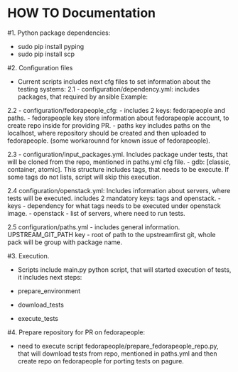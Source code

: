 # HOW TO Documentation

#1. Python package dependencies:
- sudo pip install pyping
- sudo pip install scp

#2. Configuration files
- Current scripts includes next cfg files to set information about the  testing systems:
2.1 - configuration/dependency.yml: includes packages, that required by ansible
    Example:

2.2 - configuration/fedorapeople_cfg: - includes 2 keys: fedorapeople and paths.
    - fedorapeople key store information about fedorapeople account, to create repo inside for providing PR.
    - paths key includes paths on the localhost, where repository should be created and then uploaded to fedorapeople.
       (some workarounnd for known issue of fedorapeople).

2.3 - configuration/input_packages.yml. Includes package under tests, that will be cloned from the repo, mentioned
       in paths.yml cfg file.
       - gdb: [classic, container, atomic]. This structure includes tags, that needs to be execute. If some tags
       do not lists, script will skip this execution.

2.4 configuration/openstack.yml: Includes information about servers, where tests will be executed.
    includes 2 mandatory keys: tags and openstack.
    - keys - dependency for what tags needs to be executed under openstack image.
    - openstack - list of servers, where need to run tests.

2.5 configuration/paths.yml - includes general information.
   UPSTREAM_GIT_PATH key - root of path to the upstreamfirst git, whole pack will be group with package name.



#3. Execution.

- Scripts include main.py python script, that will started execution of tests, it includes next steps:

 - prepare_environment
 - download_tests
 - execute_tests

#4. Prepare repository for PR on fedorapeople:
 - need to execute script fedorapeople/prepare_fedorapeople_repo.py, that will download tests from repo,
    mentioned in paths.yml and then create repo on fedorapeople for porting tests on pagure.


